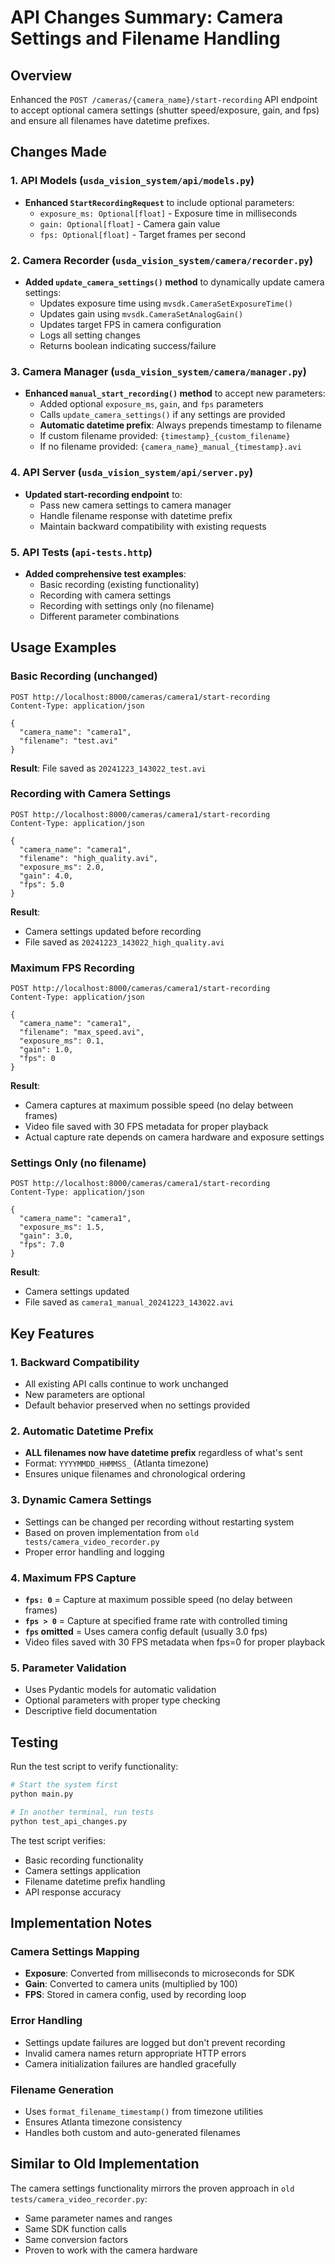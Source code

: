 # API Changes Summary: Camera Settings and Filename Handling

## Overview
Enhanced the `POST /cameras/{camera_name}/start-recording` API endpoint to accept optional camera settings (shutter speed/exposure, gain, and fps) and ensure all filenames have datetime prefixes.

## Changes Made

### 1. API Models (`usda_vision_system/api/models.py`)
- **Enhanced `StartRecordingRequest`** to include optional parameters:
  - `exposure_ms: Optional[float]` - Exposure time in milliseconds
  - `gain: Optional[float]` - Camera gain value  
  - `fps: Optional[float]` - Target frames per second

### 2. Camera Recorder (`usda_vision_system/camera/recorder.py`)
- **Added `update_camera_settings()` method** to dynamically update camera settings:
  - Updates exposure time using `mvsdk.CameraSetExposureTime()`
  - Updates gain using `mvsdk.CameraSetAnalogGain()`
  - Updates target FPS in camera configuration
  - Logs all setting changes
  - Returns boolean indicating success/failure

### 3. Camera Manager (`usda_vision_system/camera/manager.py`)
- **Enhanced `manual_start_recording()` method** to accept new parameters:
  - Added optional `exposure_ms`, `gain`, and `fps` parameters
  - Calls `update_camera_settings()` if any settings are provided
  - **Automatic datetime prefix**: Always prepends timestamp to filename
  - If custom filename provided: `{timestamp}_{custom_filename}`
  - If no filename provided: `{camera_name}_manual_{timestamp}.avi`

### 4. API Server (`usda_vision_system/api/server.py`)
- **Updated start-recording endpoint** to:
  - Pass new camera settings to camera manager
  - Handle filename response with datetime prefix
  - Maintain backward compatibility with existing requests

### 5. API Tests (`api-tests.http`)
- **Added comprehensive test examples**:
  - Basic recording (existing functionality)
  - Recording with camera settings
  - Recording with settings only (no filename)
  - Different parameter combinations

## Usage Examples

### Basic Recording (unchanged)
```http
POST http://localhost:8000/cameras/camera1/start-recording
Content-Type: application/json

{
  "camera_name": "camera1",
  "filename": "test.avi"
}
```
**Result**: File saved as `20241223_143022_test.avi`

### Recording with Camera Settings
```http
POST http://localhost:8000/cameras/camera1/start-recording
Content-Type: application/json

{
  "camera_name": "camera1",
  "filename": "high_quality.avi",
  "exposure_ms": 2.0,
  "gain": 4.0,
  "fps": 5.0
}
```
**Result**:
- Camera settings updated before recording
- File saved as `20241223_143022_high_quality.avi`

### Maximum FPS Recording
```http
POST http://localhost:8000/cameras/camera1/start-recording
Content-Type: application/json

{
  "camera_name": "camera1",
  "filename": "max_speed.avi",
  "exposure_ms": 0.1,
  "gain": 1.0,
  "fps": 0
}
```
**Result**:
- Camera captures at maximum possible speed (no delay between frames)
- Video file saved with 30 FPS metadata for proper playback
- Actual capture rate depends on camera hardware and exposure settings

### Settings Only (no filename)
```http
POST http://localhost:8000/cameras/camera1/start-recording
Content-Type: application/json

{
  "camera_name": "camera1",
  "exposure_ms": 1.5,
  "gain": 3.0,
  "fps": 7.0
}
```
**Result**: 
- Camera settings updated
- File saved as `camera1_manual_20241223_143022.avi`

## Key Features

### 1. **Backward Compatibility**
- All existing API calls continue to work unchanged
- New parameters are optional
- Default behavior preserved when no settings provided

### 2. **Automatic Datetime Prefix**
- **ALL filenames now have datetime prefix** regardless of what's sent
- Format: `YYYYMMDD_HHMMSS_` (Atlanta timezone)
- Ensures unique filenames and chronological ordering

### 3. **Dynamic Camera Settings**
- Settings can be changed per recording without restarting system
- Based on proven implementation from `old tests/camera_video_recorder.py`
- Proper error handling and logging

### 4. **Maximum FPS Capture**
- **`fps: 0`** = Capture at maximum possible speed (no delay between frames)
- **`fps > 0`** = Capture at specified frame rate with controlled timing
- **`fps` omitted** = Uses camera config default (usually 3.0 fps)
- Video files saved with 30 FPS metadata when fps=0 for proper playback

### 5. **Parameter Validation**
- Uses Pydantic models for automatic validation
- Optional parameters with proper type checking
- Descriptive field documentation

## Testing

Run the test script to verify functionality:
```bash
# Start the system first
python main.py

# In another terminal, run tests
python test_api_changes.py
```

The test script verifies:
- Basic recording functionality
- Camera settings application
- Filename datetime prefix handling
- API response accuracy

## Implementation Notes

### Camera Settings Mapping
- **Exposure**: Converted from milliseconds to microseconds for SDK
- **Gain**: Converted to camera units (multiplied by 100)
- **FPS**: Stored in camera config, used by recording loop

### Error Handling
- Settings update failures are logged but don't prevent recording
- Invalid camera names return appropriate HTTP errors
- Camera initialization failures are handled gracefully

### Filename Generation
- Uses `format_filename_timestamp()` from timezone utilities
- Ensures Atlanta timezone consistency
- Handles both custom and auto-generated filenames

## Similar to Old Implementation
The camera settings functionality mirrors the proven approach in `old tests/camera_video_recorder.py`:
- Same parameter names and ranges
- Same SDK function calls
- Same conversion factors
- Proven to work with the camera hardware
